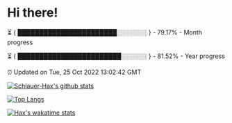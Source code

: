 # Hi there!

⏳ { ███████████████████████░░░░░░░ } - 79.17% - Month progress

⏳ { ████████████████████████░░░░░░ } - 81.52% - Year progress

⏰ Updated on Tue, 25 Oct 2022 13:02:42 GMT


[![Schlauer-Hax's github stats](https://github-readme-stats.vercel.app/api?username=Schlauer-Hax&show_icons=true&theme=dark&count_private=true)](https://github.com/Schlauer-Hax)


[![Top Langs](https://github-readme-stats.vercel.app/api/top-langs/?username=Schlauer-Hax&layout=compact&theme=dark)](https://github.com/Schlauer-Hax?tab=repositories)


[![Hax's wakatime stats](https://github-readme-stats.vercel.app/api/wakatime?username=Hax&theme=dark)](https://wakatime.com/@Hax)

